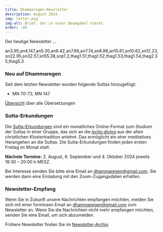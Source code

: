 ```yaml
---
title: Dhammaregen-Newsletter
description: August 2024
img: letter.png
img-alt: Brief, der in einer Baumgabel steckt
order: -40
---
```


Der heutige Newsletter …

an3.95,an4.147,an5.30,an6.42,an7.66,an7.74,an8.86,an10.61,an10.62,sn12.23,sn22.95,sn32.57,sn55.38,snp1.2,thag1.51,thag1.52,thag1.53,thag1.54,thag2.35,thag5.3


### Neu auf Dhammaregen

Seit dem letzten Newsletter wurden folgende Suttas hinzugefügt:

- MN 70-73, MN 147

[Übersicht](#/wiki/uebersetzung/uebersicht) über alle Übersetzungen

### Sutta-Erkundungen 

Die [Sutta-Erkundungen](#/wiki/erkundung) sind ein monatliches Online-Format zum Studium der Suttas in einer Gruppe, das sich an die [*lectio divina*](https://de.wikipedia.org/wiki/Lectio_divina) aus der alten christlichen Klostertradition anlehnt. Das ermöglicht ein eher meditatives Herangehen an die Suttas. Die Sutta-Erkundungen finden jeden ersten Freitag im Monat statt. 

**Nächste Termine:** 2. August, 6. September und 4. Oktober 2024 jeweils 18:30 – 20:00 h MESZ.

Bei Interesse senden Sie bitte eine Email an [dhammaregen@gmail.com](mailto:dhammaregen@gmail.com). Sie werden dann eine Einladung mit den Zoom-Zugangsdaten erhalten.

### Newsletter-Empfang

Wenn Sie in Zukunft unsere Nachrichten empfangen möchten, melden Sie sich mit einer formlosen Email an [dhammaregen@gmail.com](mailto:dhammaregen@gmail.com) zum Newsletter an. Wenn Sie die Nachrichten nicht mehr empfangen möchten, senden Sie eine Email, um sich abzumelden. 

Frühere Newsletter finden Sie im [Newsletter-Archiv](#/wiki/news/inhalt).